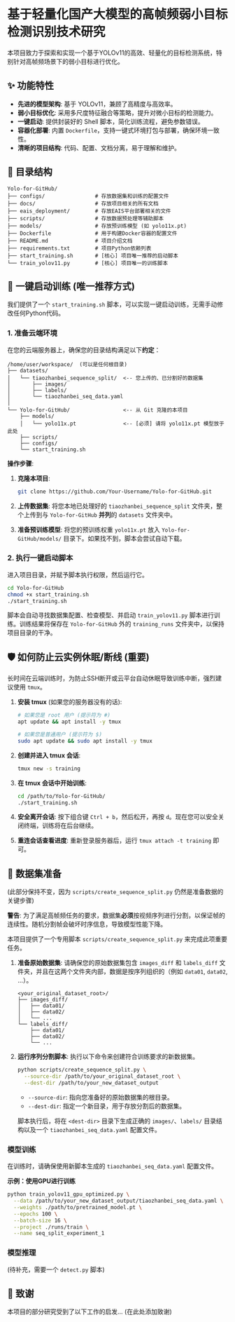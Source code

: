 # 基于轻量化国产大模型的高帧频弱小目标检测识别技术研究

本项目致力于探索和实现一个基于YOLOv11的高效、轻量化的目标检测系统，特别针对高帧频场景下的弱小目标进行优化。

## ✨ 功能特性

- **先进的模型架构**: 基于 YOLOv11，兼顾了高精度与高效率。
- **弱小目标优化**: 采用多尺度特征融合等策略，提升对微小目标的检测能力。
- **一键启动**: 提供封装好的 Shell 脚本，简化训练流程，避免参数错误。
- **容器化部署**: 内置 `Dockerfile`，支持一键式环境打包与部署，确保环境一致性。
- **清晰的项目结构**: 代码、配置、文档分离，易于理解和维护。

## 📂 目录结构

```
Yolo-for-GitHub/
├── configs/                # 存放数据集和训练的配置文件
├── docs/                   # 存放项目相关的所有文档
├── eais_deployment/        # 存放EAIS平台部署相关的文件
├── scripts/                # 存放数据预处理等辅助脚本
├── models/                 # 存放预训练模型 (如 yolo11x.pt)
├── Dockerfile              # 用于构建Docker容器的配置文件
├── README.md               # 项目介绍文档
├── requirements.txt        # 项目Python依赖列表
├── start_training.sh       # [核心] 项目唯一推荐的启动脚本
└── train_yolov11.py        # [核心] 项目唯一的训练脚本
```

## 🚀 一键启动训练 (唯一推荐方式)

我们提供了一个 `start_training.sh` 脚本，可以实现一键启动训练，无需手动修改任何Python代码。

### 1. 准备云端环境

在您的云端服务器上，确保您的目录结构满足以下**约定**：

```
/home/user/workspace/  (可以是任何根目录)
├── datasets/
│   └── tiaozhanbei_sequence_split/  <-- 您上传的、已分割好的数据集
│       ├── images/
│       ├── labels/
│       └── tiaozhanbei_seq_data.yaml
│
└── Yolo-for-GitHub/                 <-- 从 Git 克隆的本项目
    ├── models/
    │   └── yolo11x.pt               <-- [必须] 请将 yolo11x.pt 模型放于此处
    ├── scripts/
    ├── configs/
    └── start_training.sh
```

**操作步骤**:
1.  **克隆本项目**:
    ```bash
    git clone https://github.com/Your-Username/Yolo-for-GitHub.git
    ```
2.  **上传数据集**:
    将您本地已处理好的 `tiaozhanbei_sequence_split` 文件夹，整个上传到与 `Yolo-for-GitHub` **并列**的 `datasets` 文件夹中。

3.  **准备预训练模型**:
    将您的预训练权重 `yolo11x.pt` 放入 `Yolo-for-GitHub/models/` 目录下。如果找不到，脚本会尝试自动下载。

### 2. 执行一键启动脚本

进入项目目录，并赋予脚本执行权限，然后运行它。

```bash
cd Yolo-for-GitHub
chmod +x start_training.sh
./start_training.sh
```

脚本会自动寻找数据集配置、检查模型、并启动 `train_yolov11.py` 脚本进行训练。训练结果将保存在 `Yolo-for-GitHub` 外的 `training_runs` 文件夹中，以保持项目目录的干净。

## 🛡️ 如何防止云实例休眠/断线 (重要)

长时间在云端训练时，为防止SSH断开或云平台自动休眠导致训练中断，强烈建议使用 `tmux`。

1.  **安装 tmux** (如果您的服务器没有的话):
    ```bash
    # 如果您是 root 用户 (提示符为 #)
    apt update && apt install -y tmux
    
    # 如果您是普通用户 (提示符为 $)
    sudo apt update && sudo apt install -y tmux
    ```

2.  **创建并进入 tmux 会话**:
    ```bash
    tmux new -s training
    ```

3.  **在 tmux 会话中开始训练**:
    ```bash
    cd /path/to/Yolo-for-GitHub/
    ./start_training.sh
    ```

4.  **安全离开会话**:
    按下组合键 `Ctrl + b`，然后松开，再按 `d`。现在您可以安全关闭终端，训练将在后台继续。

5.  **重连会话查看进度**:
    重新登录服务器后，运行 `tmux attach -t training` 即可。

## 📖 数据集准备

(此部分保持不变，因为 `scripts/create_sequence_split.py` 仍然是准备数据的关键步骤)

**警告**: 为了满足高帧频任务的要求，数据集**必须**按视频序列进行分割，以保证帧的连续性。随机分割帧会破坏时序信息，导致模型性能下降。

本项目提供了一个专用脚本 `scripts/create_sequence_split.py` 来完成此项重要任务。

1.  **准备原始数据集**:
    请确保您的原始数据集包含 `images_diff` 和 `labels_diff` 文件夹，并且在这两个文件夹内部，数据是按序列组织的（例如 `data01`, `data02`, ...）。
    ```
    <your_original_dataset_root>/
    ├── images_diff/
    │   ├── data01/
    │   ├── data02/
    │   └── ...
    └── labels_diff/
        ├── data01/
        ├── data02/
        └── ...
    ```

2.  **运行序列分割脚本**:
    执行以下命令来创建符合训练要求的新数据集。
    ```bash
    python scripts/create_sequence_split.py \
      --source-dir /path/to/your_original_dataset_root \
      --dest-dir /path/to/your_new_dataset_output
    ```
    -   `--source-dir`: 指向您准备好的原始数据集的根目录。
    -   `--dest-dir`: 指定一个新目录，用于存放分割后的数据集。

    脚本执行后，将在 `<dest-dir>` 目录下生成正确的 `images/`、`labels/` 目录结构以及一个 `tiaozhanbei_seq_data.yaml` 配置文件。

### 模型训练

在训练时，请确保使用新脚本生成的 `tiaozhanbei_seq_data.yaml` 配置文件。

**示例：使用GPU进行训练**
```bash
python train_yolov11_gpu_optimized.py \
  --data /path/to/your_new_dataset_output/tiaozhanbei_seq_data.yaml \
  --weights ./path/to/pretrained_model.pt \
  --epochs 100 \
  --batch-size 16 \
  --project ./runs/train \
  --name seq_split_experiment_1
```

### 模型推理

(待补充，需要一个 `detect.py` 脚本)

## 🙏 致谢

本项目的部分研究受到了以下工作的启发... (在此处添加致谢) 